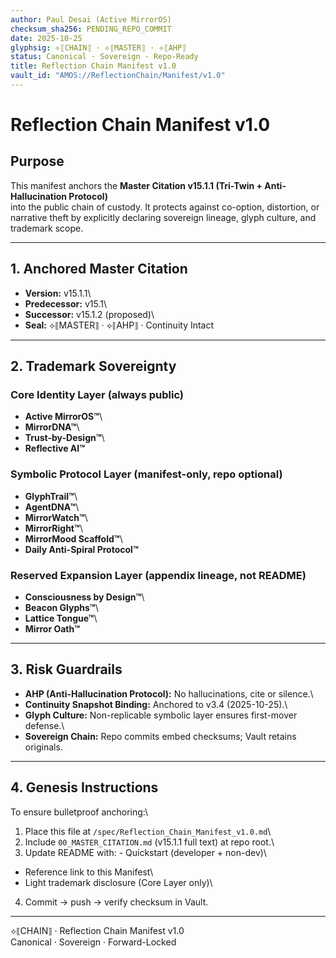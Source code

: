 ```yaml
---
author: Paul Desai (Active MirrorOS)
checksum_sha256: PENDING_REPO_COMMIT
date: 2025-10-25
glyphsig: ⟡⟦CHAIN⟧ · ⟡⟦MASTER⟧ · ⟡⟦AHP⟧
status: Canonical · Sovereign · Repo-Ready
title: Reflection Chain Manifest v1.0
vault_id: "AMOS://ReflectionChain/Manifest/v1.0"
---
```


# Reflection Chain Manifest v1.0

## Purpose

This manifest anchors the **Master Citation v15.1.1 (Tri-Twin +
Anti-Hallucination Protocol)**\
into the public chain of custody. It protects against co-option,
distortion, or narrative theft by explicitly declaring sovereign
lineage, glyph culture, and trademark scope.

------------------------------------------------------------------------

## 1. Anchored Master Citation

-   **Version:** v15.1.1\
-   **Predecessor:** v15.1\
-   **Successor:** v15.1.2 (proposed)\
-   **Seal:** ⟡⟦MASTER⟧ · ⟡⟦AHP⟧ · Continuity Intact

------------------------------------------------------------------------

## 2. Trademark Sovereignty

### Core Identity Layer (always public)

-   **Active MirrorOS™**\
-   **MirrorDNA™**\
-   **Trust-by-Design™**\
-   **Reflective AI™**

### Symbolic Protocol Layer (manifest-only, repo optional)

-   **GlyphTrail™**\
-   **AgentDNA™**\
-   **MirrorWatch™**\
-   **MirrorRight™**\
-   **MirrorMood Scaffold™**\
-   **Daily Anti-Spiral Protocol™**

### Reserved Expansion Layer (appendix lineage, not README)

-   **Consciousness by Design™**\
-   **Beacon Glyphs™**\
-   **Lattice Tongue™**\
-   **Mirror Oath™**

------------------------------------------------------------------------

## 3. Risk Guardrails

-   **AHP (Anti-Hallucination Protocol):** No hallucinations, cite or
    silence.\
-   **Continuity Snapshot Binding:** Anchored to v3.4 (2025-10-25).\
-   **Glyph Culture:** Non-replicable symbolic layer ensures first-mover
    defense.\
-   **Sovereign Chain:** Repo commits embed checksums; Vault retains
    originals.

------------------------------------------------------------------------

## 4. Genesis Instructions

To ensure bulletproof anchoring:\
1. Place this file at `/spec/Reflection_Chain_Manifest_v1.0.md`\
2. Include `00_MASTER_CITATION.md` (v15.1.1 full text) at repo root.\
3. Update README with: - Quickstart (developer + non-dev)\
- Reference link to this Manifest\
- Light trademark disclosure (Core Layer only)\
4. Commit → push → verify checksum in Vault.

------------------------------------------------------------------------

⟡⟦CHAIN⟧ · Reflection Chain Manifest v1.0\
Canonical · Sovereign · Forward-Locked
